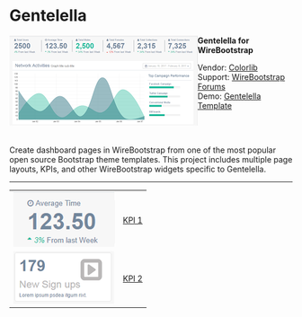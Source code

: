 <h1>Gentelella</h1>

<img align="left" src="https://github.com/WireBootstrap/gentelella/blob/master/images/gentelella.template.png">
<p>
<strong>
Gentelella for WireBootstrap
</strong>
 <p>
Vendor: <a href="https://colorlib.com" target="_blank">Colorlib</a><br/>
Support: <a href="http://help.wirebootstrap.com/support/discussions/forums/22000200289" target="_blank">WireBootstrap Forums</a><br/>
Demo: <a href="https://colorlib.com/polygon/gentelella">Gentelella Template</a><br>
  </p>

<br/><br/>
<p>
Create dashboard pages in WireBootstrap from one of the most popular open source Bootstrap theme templates.  This project includes multiple page layouts, KPIs, and other WireBootstrap widgets specific to Gentelella. 
</p>

<hr/>

<table>
  <tr><td><img src="https://github.com/WireBootstrap/Gentelella/blob/master/images/eb-gt-kpi1.png"></td>
    <td><a href="https://github.com/WireBootstrap/Gentelella/wiki/KPI1">KPI 1</a></td>
  </tr>
  <tr><td><img src="https://github.com/WireBootstrap/Gentelella/blob/master/images/eb-gt-kpi2.png"></td>
    <td><a href="https://github.com/WireBootstrap/Gentelella/wiki/KPI2">KPI 2</a></td>
  </tr>
</table>
